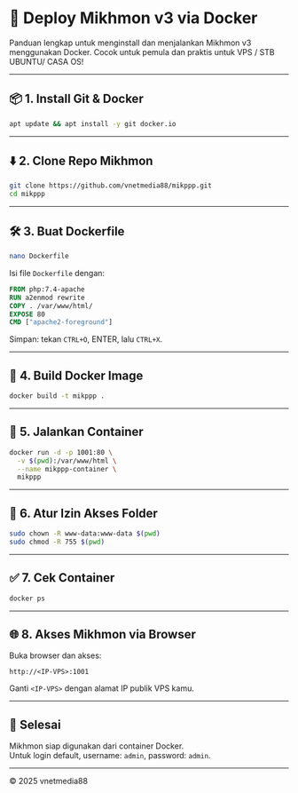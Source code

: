# 🚀 Deploy Mikhmon v3 via Docker

Panduan lengkap untuk menginstall dan menjalankan Mikhmon v3 menggunakan Docker. Cocok untuk pemula dan praktis untuk VPS / STB UBUNTU/ CASA OS!

---

## 📦 1. Install Git & Docker

```bash
apt update && apt install -y git docker.io
```

---

## ⬇️ 2. Clone Repo Mikhmon

```bash
git clone https://github.com/vnetmedia88/mikppp.git
cd mikppp
```

---

## 🛠️ 3. Buat Dockerfile

```bash
nano Dockerfile
```

Isi file `Dockerfile` dengan:

```Dockerfile
FROM php:7.4-apache
RUN a2enmod rewrite
COPY . /var/www/html/
EXPOSE 80
CMD ["apache2-foreground"]
```

Simpan: tekan `CTRL+O`, ENTER, lalu `CTRL+X`.

---

## 🧱 4. Build Docker Image

```bash
docker build -t mikppp .
```

---

## 🚀 5. Jalankan Container

```bash
docker run -d -p 1001:80 \
  -v $(pwd):/var/www/html \
  --name mikppp-container \
  mikppp
```

---

## 🔐 6. Atur Izin Akses Folder

```bash
sudo chown -R www-data:www-data $(pwd)
sudo chmod -R 755 $(pwd)
```

---

## ✅ 7. Cek Container

```bash
docker ps
```

---

## 🌐 8. Akses Mikhmon via Browser

Buka browser dan akses:

```
http://<IP-VPS>:1001
```

Ganti `<IP-VPS>` dengan alamat IP publik VPS kamu.

---

## 🎉 Selesai

Mikhmon siap digunakan dari container Docker.  
Untuk login default, username: `admin`, password: `admin`.

---

© 2025 vnetmedia88
